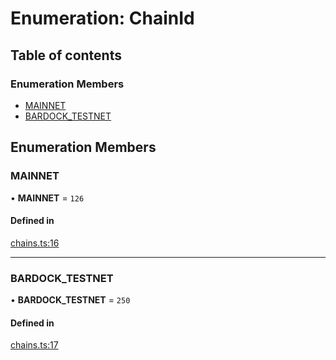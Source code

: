 # Enumeration: ChainId

## Table of contents

### Enumeration Members

- [MAINNET](#mainnet)
- [BARDOCK\_TESTNET](#bardock_testnet)

## Enumeration Members

### MAINNET

• **MAINNET** = ``126``

#### Defined in

[chains.ts:16](https://github.com/razorlabsorg/razor-dex-sdk/blob/master/packages/core-sdk/src/constants.ts#L16)

___

### BARDOCK\_TESTNET

• **BARDOCK\_TESTNET** = ``250``

#### Defined in

[chains.ts:17](https://github.com/razorlabsorg/razor-dex-sdk/blob/master/packages/core-sdk/src/constants.ts#L17)